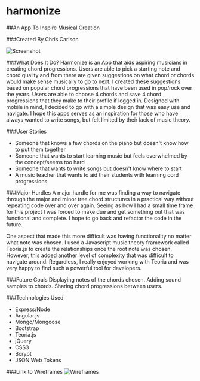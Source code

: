 # harmonize

##An App To Inspire Musical Creation

###Created By Chris Carlson

![Screenshot](http://i.imgur.com/vy1Gn0Z.png)


###What Does It Do?
Harmonize is an App that aids aspiring musicians in creating chord progressions. Users are able to pick a starting note and chord quality and from there are given suggestions on what chord or chords would make sense musically to go to next. I created these suggestions based on popular chord progressions that have been used in pop/rock over the years. Users are able to choose 4 chords and save 4 chord progressions that they make to their profile if logged in. Designed with mobile in mind, I decided to go with a simple design that was easy use and navigate. I hope this apps serves as an inspiration for those who have always wanted to write songs, but felt limited by their lack of music theory. 

###User Stories
* Someone that knows a few chords on the piano but doesn't know how to put them together
* Someone that wants to start learning music but feels overwhelmed by the concept/seems too hard
* Someone that wants to write songs but doesn't know where to start
* A music teacher that wants to aid their students with learning cord progressions

###Major Hurdles
A major hurdle for me was finding a way to navigate through the major and minor tree chord structures in a practical way without repeating code over and over again. Seeing as how I had a small time frame for this project I was forced to make due and get something out that was functional and complete.  I hope to go back and refactor the code in the future.

One aspect that made this more difficult was having functionality no matter what note was chosen. I used a Javascript music theory framework called Teoria.js to create the relationships once the root note was chosen. However, this added another level of complexity that was difficult to navigate around.  Regardless, I really enjoyed working with Teoria and was very happy to find such a powerful tool for developers.

###Future Goals
Displaying notes of the chords chosen. Adding sound samples to chords. Sharing chord progressions between users.

###Technologies Used
* Express/Node
* Angular.js
* Mongo/Mongoose
* Bootstrap
* Teoria.js
* jQuery
* CSS3
* Bcrypt
* JSON Web Tokens

###Link to Wireframes
![Wireframes](http://imgur.com/vy1Gn0Z)
